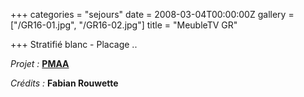 +++
categories = "sejours"
date = 2008-03-04T00:00:00Z
gallery = ["/GR16-01.jpg", "/GR16-02.jpg"]
title = "MeubleTV GR"

+++
Stratifié blanc - Placage .. 

_Projet :_ [**PMAA**](http://www.pierremonseuarchitecte.be/)

_Crédits :_ **Fabian Rouwette**